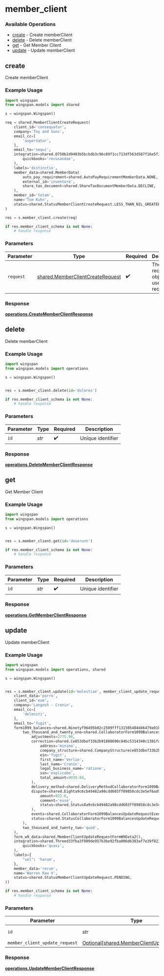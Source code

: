 # member_client

### Available Operations

* [create](#create) - Create memberClient
* [delete](#delete) - Delete memberClient
* [get](#get) - Get Member Client
* [update](#update) - Update memberClient

## create

Create memberClient

### Example Usage

```python
import wingspan
from wingspan.models import shared

s = wingspan.Wingspan()

req = shared.MemberClientCreateRequest(
    client_id='consequatur',
    company='Toy and Sons',
    email_cc=[
        'aspernatur',
    ],
    email_to='sequi',
    integration=shared.D750b2d9403b5bcbdb3c96c89f1cc713df563d587f16e5f39f5ab546c08a20a0(
        quickbooks='recusandae',
    ),
    labels='distinctio',
    member_data=shared.MemberData(
        auto_pay_requirement=shared.AutoPayRequirementMemberData.NONE,
        external_id='inventore',
        share_tax_document=shared.ShareTaxDocumentMemberData.DECLINE,
    ),
    member_id='totam',
    name='Tom Kuhn',
    status=shared.StatusMemberClientCreateRequest.LESS_THAN_NIL_GREATER_THAN_,
)

res = s.member_client.create(req)

if res.member_client_schema is not None:
    # handle response
```

### Parameters

| Parameter                                                                            | Type                                                                                 | Required                                                                             | Description                                                                          |
| ------------------------------------------------------------------------------------ | ------------------------------------------------------------------------------------ | ------------------------------------------------------------------------------------ | ------------------------------------------------------------------------------------ |
| `request`                                                                            | [shared.MemberClientCreateRequest](../../models/shared/memberclientcreaterequest.md) | :heavy_check_mark:                                                                   | The request object to use for the request.                                           |


### Response

**[operations.CreateMemberClientResponse](../../models/operations/creatememberclientresponse.md)**


## delete

Delete memberClient

### Example Usage

```python
import wingspan
from wingspan.models import operations

s = wingspan.Wingspan()


res = s.member_client.delete(id='dolores')

if res.member_client_schema is not None:
    # handle response
```

### Parameters

| Parameter          | Type               | Required           | Description        |
| ------------------ | ------------------ | ------------------ | ------------------ |
| `id`               | *str*              | :heavy_check_mark: | Unique identifier  |


### Response

**[operations.DeleteMemberClientResponse](../../models/operations/deletememberclientresponse.md)**


## get

Get Member Client

### Example Usage

```python
import wingspan
from wingspan.models import operations

s = wingspan.Wingspan()


res = s.member_client.get(id='deserunt')

if res.member_client_schema is not None:
    # handle response
```

### Parameters

| Parameter          | Type               | Required           | Description        |
| ------------------ | ------------------ | ------------------ | ------------------ |
| `id`               | *str*              | :heavy_check_mark: | Unique identifier  |


### Response

**[operations.GetMemberClientResponse](../../models/operations/getmemberclientresponse.md)**


## update

Update memberClient

### Example Usage

```python
import wingspan
from wingspan.models import operations, shared

s = wingspan.Wingspan()


res = s.member_client.update(id='molestiae', member_client_update_request=shared.MemberClientUpdateRequest(
    client_data='porro',
    client_id='eum',
    company='Langosh - Cronin',
    email_cc=[
        'deleniti',
    ],
    email_to='fugit',
    form1099_balances=shared.Ninetyf96495b02c2509fff131505484d46479a91b7d23ed2b0f438ca117d0bccad7(
        two_thousand_and_twenty_one=shared.CollaboratorForm1099BalancesUpdateRequest(
            adjustments=2775.96,
            correction=shared.Ce853dbef33b2b91880690c84bc5314340c1301fd7b3503dd6ce79c844e2a481(
                address='minima',
                company_structure=shared.CompanyStructurece853dbef33b2b91880690c84bc5314340c1301fd7b3503dd6ce79c844e2a481.CORPORATION_S,
                ein='fugit',
                first_name='Verlie',
                last_name='Cronin',
                legal_business_name='ratione',
                ssn='explicabo',
                total_amount=9039.84,
            ),
            delivery_method=shared.DeliveryMethodCollaboratorForm1099BalancesUpdateRequest.BOTH,
            dispute=shared.Eighta9c6cb49482a98cdd603ff09858cdc3e5ef6ad9807c876c4161d925a96694a5(
                amount=922.6,
                comment='esse',
                status=shared.Status8a9c6cb49482a98cdd603ff09858cdc3e5ef6ad9807c876c4161d925a96694a5.LESS_THAN_NIL_GREATER_THAN_,
            ),
            events=shared.CollaboratorForm1099BalancesUpdateRequestEvents2(),
            status=shared.StatusCollaboratorForm1099BalancesUpdateRequest.READY,
        ),
        two_thousand_and_twenty_two='quod',
    ),
    form_w9_data=shared.MemberClientUpdateRequestFormW9Data2(),
    integration=shared.Threed33fba3f009de957b3be92fba006d6383af7e39f823cc1fd213506f6205100f(
        quickbooks='quasi',
    ),
    labels={
        "vel": 'harum',
    },
    member_data='rerum',
    name='Warren Rau V',
    status=shared.StatusMemberClientUpdateRequest.PENDING,
))

if res.member_client_schema is not None:
    # handle response
```

### Parameters

| Parameter                                                                                      | Type                                                                                           | Required                                                                                       | Description                                                                                    |
| ---------------------------------------------------------------------------------------------- | ---------------------------------------------------------------------------------------------- | ---------------------------------------------------------------------------------------------- | ---------------------------------------------------------------------------------------------- |
| `id`                                                                                           | *str*                                                                                          | :heavy_check_mark:                                                                             | Unique identifier                                                                              |
| `member_client_update_request`                                                                 | [Optional[shared.MemberClientUpdateRequest]](../../models/shared/memberclientupdaterequest.md) | :heavy_minus_sign:                                                                             | N/A                                                                                            |


### Response

**[operations.UpdateMemberClientResponse](../../models/operations/updatememberclientresponse.md)**

